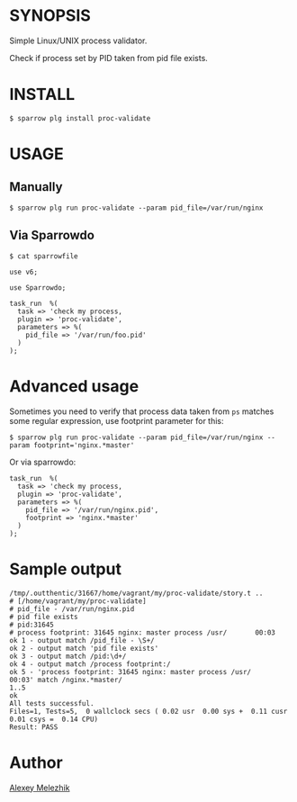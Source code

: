 # SYNOPSIS

Simple Linux/UNIX process validator.

Check if process set by PID taken from pid file exists.


# INSTALL

    $ sparrow plg install proc-validate


# USAGE

## Manually

    $ sparrow plg run proc-validate --param pid_file=/var/run/nginx

## Via Sparrowdo

    $ cat sparrowfile

    use v6;
    
    use Sparrowdo;
    
    task_run  %(
      task => 'check my process,
      plugin => 'proc-validate',
      parameters => %(
        pid_file => '/var/run/foo.pid'
      )
    );


# Advanced usage

Sometimes you need to verify that process data taken from `ps`  matches some 
regular expression, use footprint parameter for this:

    $ sparrow plg run proc-validate --param pid_file=/var/run/nginx --param footprint='nginx.*master'

Or via sparrowdo:


    task_run  %(
      task => 'check my process,
      plugin => 'proc-validate',
      parameters => %(
        pid_file => '/var/run/nginx.pid',
        footprint => 'nginx.*master'
      )
    );


# Sample output


    /tmp/.outthentic/31667/home/vagrant/my/proc-validate/story.t ..
    # [/home/vagrant/my/proc-validate]
    # pid_file - /var/run/nginx.pid
    # pid file exists
    # pid:31645
    # process footprint: 31645 nginx: master process /usr/       00:03
    ok 1 - output match /pid_file - \S+/
    ok 2 - output match 'pid file exists'
    ok 3 - output match /pid:\d+/
    ok 4 - output match /process footprint:/
    ok 5 - 'process footprint: 31645 nginx: master process /usr/       00:03' match /nginx.*master/
    1..5
    ok
    All tests successful.
    Files=1, Tests=5,  0 wallclock secs ( 0.02 usr  0.00 sys +  0.11 cusr  0.01 csys =  0.14 CPU)
    Result: PASS
        
# Author

[Alexey Melezhik](mailto:melezhik@gmail.com)
